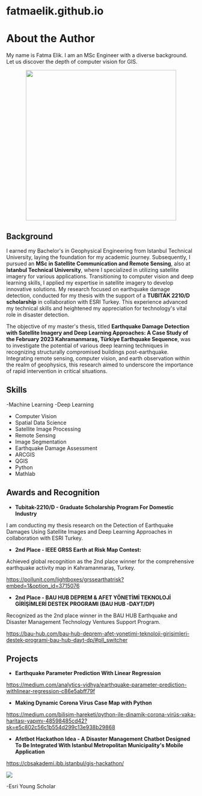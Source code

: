 # fatmaelik.github.io

# About the Author
My name is Fatma Elik. I am an MSc Engineer with a diverse background. Let us discover the depth of computer vision for GIS.
<div style="text-align:center;">
<img src="https://cdn.dribbble.com/users/974517/screenshots/8127243/media/db3a48e5348b8fe01112146deae5faaf.gif" width="400" height="400" />
</div>

## Background
I earned my Bachelor's in Geophysical Engineering from Istanbul Technical University, laying the foundation for my academic journey. Subsequently, I pursued an **MSc in Satellite Communication and Remote Sensing**, also at **Istanbul Technical University**, where I specialized in utilizing satellite imagery for various applications. Transitioning to computer vision and deep learning skills, I applied my expertise in satellite imagery to develop innovative solutions. My research focused on earthquake damage detection, conducted for my thesis with the support of a **TUBITAK 2210/D scholarship** in collaboration with ESRI Turkey. This experience  advanced my technical skills and heightened my appreciation for technology's vital role in disaster detection.

The objective of my master's thesis, titled **Earthquake Damage Detection with Satellite Imagery and Deep Learning Approaches: A Case Study of the February 2023 Kahramanmaraş, Türkiye Earthquake Sequence**, was to investigate the potential of various deep learning techniques in recognizing structurally compromised buildings post-earthquake. Integrating remote sensing, computer vision, and earth observation within the realm of geophysics, this research aimed to underscore the importance of rapid intervention in critical situations.

## Skills
-Machine Learning
-Deep Learning
- Computer Vision
- Spatial Data Science
- Satellite Image Processing
- Remote Sensing
- Image Segmentation
- Earthquake Damage Assessment
- ARCGIS
- QGIS
- Python
- Mathlab

## Awards and Recognition
- **Tubitak-2210/D - Graduate Scholarship Program For Domestic Industry**

I am conducting my thesis research on the Detection of Earthquake Damages Using Satellite Images and Deep Learning Approaches in collaboration with
ESRI Turkey.

- **2nd Place - IEEE GRSS Earth at Risk Map Contest:**

Achieved global recognition as the 2nd place winner for the comprehensive earthquake activity map in Kahramanmaraş, Turkey.

https://pollunit.com/lightboxes/grssearthatrisk?embed=1&option_id=3715076

- **2nd Place - BAU HUB DEPREM & AFET YÖNETİMİ TEKNOLOJİ GİRİŞİMLERİ DESTEK PROGRAMI (BAU HUB -DAYT/DP)**

Recognized as the 2nd place winner in the BAU HUB Earthquake and Disaster Management Technology Ventures Support Program.

 https://bau-hub.com/bau-hub-deprem-afet-yonetimi-teknoloji-girisimleri-destek-programi-bau-hub-dayt-dp/#pll_switcher

## Projects
- **Earthquake Parameter Prediction With Linear Regression**
  
 https://medium.com/analytics-vidhya/earthquake-parameter-prediction-withlinear-regression-c86e5abff79f

- **Making Dynamic Corona Virus Case Map with Python**

 https://medium.com/bilişim-hareketi/python-ile-dinamik-corona-virüs-vaka-haritası-yapımı-48598485cd42?sk=e5c802c56c1b554d299c13e938b29868

- **Afetbot Hackathon Idea - A Disaster Management Chatbot Designed To Be Integrated With Istanbul Metropolitan Municipality's Mobile Application**

https://cbsakademi.ibb.istanbul/gis-hackathon/

![](https://cbsakademi.ibb.istanbul/wp-content/uploads/2023/12/WhatsApp-Image-2023-12-18-at-12.04.01.jpeg)

-Esri Young Scholar

